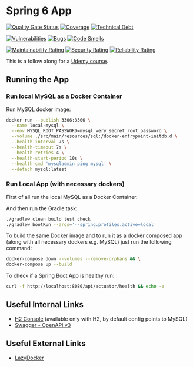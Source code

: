 # Spring 6 App

[![Quality Gate Status](https://sonarcloud.io/api/project_badges/measure?project=cookieMr_spring6udemy&metric=alert_status)](https://sonarcloud.io/summary/overall?id=cookieMr_spring6udemy)
[![Coverage](https://sonarcloud.io/api/project_badges/measure?project=cookieMr_spring6udemy&metric=coverage)](https://sonarcloud.io/summary/overall?id=cookieMr_spring6udemy)
[![Technical Debt](https://sonarcloud.io/api/project_badges/measure?project=cookieMr_spring6udemy&metric=sqale_index)](https://sonarcloud.io/summary/overall?id=cookieMr_spring6udemy)

[![Vulnerabilities](https://sonarcloud.io/api/project_badges/measure?project=cookieMr_spring6udemy&metric=vulnerabilities)](https://sonarcloud.io/summary/overall?id=cookieMr_spring6udemy)
[![Bugs](https://sonarcloud.io/api/project_badges/measure?project=cookieMr_spring6udemy&metric=bugs)](https://sonarcloud.io/summary/overall?id=cookieMr_spring6udemy)
[![Code Smells](https://sonarcloud.io/api/project_badges/measure?project=cookieMr_spring6udemy&metric=code_smells)](https://sonarcloud.io/summary/overall?id=cookieMr_spring6udemy)

[![Maintainability Rating](https://sonarcloud.io/api/project_badges/measure?project=cookieMr_spring6udemy&metric=sqale_rating)](https://sonarcloud.io/summary/overall?id=cookieMr_spring6udemy)
[![Security Rating](https://sonarcloud.io/api/project_badges/measure?project=cookieMr_spring6udemy&metric=security_rating)](https://sonarcloud.io/summary/overall?id=cookieMr_spring6udemy)
[![Reliability Rating](https://sonarcloud.io/api/project_badges/measure?project=cookieMr_spring6udemy&metric=reliability_rating)](https://sonarcloud.io/summary/overall?id=cookieMr_spring6udemy)

This is a follow along for a [Udemy course](https://www.udemy.com/course/spring-framework-6-beginner-to-guru/).

## Running the App

### Run local MySQL as a Docker Container
Run MySQL docker image:
```bash
docker run --publish 3306:3306 \
  --name local-mysql \
  --env MYSQL_ROOT_PASSWORD=mysql_very_secret_root_password \
  --volume ./src/main/resources/sql:/docker-entrypoint-initdb.d \
  --health-interval 7s \
  --health-timeout 7s \
  --health-retries 4 \
  --health-start-period 10s \
  --health-cmd 'mysqladmin ping mysql' \
  --detach mysql:latest
```

### Run Local App (with necessary dockers)
First of all run the local MySQL as a Docker Container.

And then run the Gradle task:
```bash
./gradlew clean build test check
./gradlew bootRun --args='--spring.profiles.active=local'
```

To build the same Docker image and to run it as a docker composed app
(along with all necessary dockers e.g. MySQL) just run the following command:
```bash
docker-compose down --volumes --remove-orphans && \
docker-compose up --build
```

To check if a Spring Boot App is healthy run:
```bash
curl -f http://localhost:8080/api/actuator/health && echo -e
```

## Useful Internal Links
* [H2 Console](http://[::1]:8080/h2-console) (available only with H2, by default config points to MySQL)
* [Swagger - OpenAPI v3](http://[::1]:8080/api/swagger-ui/index.html)

## Useful External Links
* [LazyDocker](https://github.com/jesseduffield/lazydocker)

